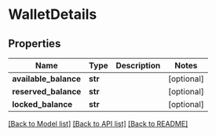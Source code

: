 # WalletDetails

## Properties
Name | Type | Description | Notes
------------ | ------------- | ------------- | -------------
**available_balance** | **str** |  | [optional] 
**reserved_balance** | **str** |  | [optional] 
**locked_balance** | **str** |  | [optional] 

[[Back to Model list]](../README.md#documentation-for-models) [[Back to API list]](../README.md#documentation-for-api-endpoints) [[Back to README]](../README.md)


